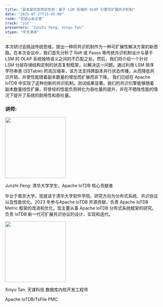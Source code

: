 ```yaml
---
title: "副本是优势而非负担：基于 LSM 存储的 OLAP 引擎可扩展共识机制"
date: "2025-07-27T15:45:00"
room: "百望山会议室"
track: "iot"
presenters: "Junzhi Peng, Xinyu Tan"
stype: "中文演讲"
---
```


本次研讨会挑战传统思维，提出一种将共识机制作为一种可扩展性解决方案的新思路。在本次会议中，我们首先分析了 Raft 或 Paxos 等传统共识机制设计与基于 LSM 的 OLAP 系统独特语义之间的不匹配之处。然后，我们将介绍一个针对 LSM 分层存储结构定制的状态复制框架，以解决这一问题。通过利用 LSM 排序字符串表 (SSTable) 的高压缩率，该方法支持跨副本并行状态传播，从而降低共识开销，并使性能随着副本数量的增加而扩展而非下降。
我们已经在 Apache IoTDB 中实现了这种创新的共识机制。测试结果显著。我们的共识引擎能够随着副本数量线性扩展，将曾经的性能负担转化为吞吐量的提升，并在不牺牲性能的情况下提升了系统的耐用性和吞吐量。

### 讲师:

<img src="https://sessionize.com/image/248b-400o400o1-9W64pJhLWUPNQhj7zMQ8VX.jpg" width="200" /><br/>

Junzhi Peng: 清华大学学生，Apache IoTDB 核心贡献者

毕业于南京大学，现就读于清华大学软件学院。研究方向为分布式系统、共识协议以及性能优化。2023 年参与Apache IoTDB 开源贡献，负责 Apache IoTDB Metric 框架的改进和优化，现主要从事 Apache IoTDB 分布式系统框架的研究。负责 IoTDB 新一代可扩展共识协议的设计、实现和迭代。

<img src="https://sessionize.com/image/15eb-400o400o1-h2CBUSWJV2Kziqmd5o7Gqu.png" width="200" /><br/>

Xinyu Tan: 天谋科技 数据库内核开发工程师

Apache IoTDB/TsFile PMC
